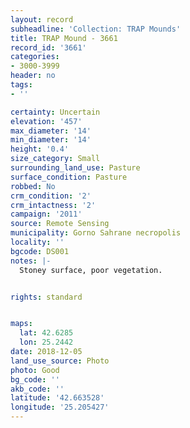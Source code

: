 ```yaml
---
layout: record
subheadline: 'Collection: TRAP Mounds'
title: TRAP Mound - 3661
record_id: '3661'
categories:
- 3000-3999
header: no
tags:
- ''

certainty: Uncertain
elevation: '457'
max_diameter: '14'
min_diameter: '14'
height: '0.4'
size_category: Small
surrounding_land_use: Pasture
surface_condition: Pasture
robbed: No
crm_condition: '2'
crm_intactness: '2'
campaign: '2011'
source: Remote Sensing
municipality: Gorno Sahrane necropolis
locality: ''
bgcode: DS001
notes: |-
  Stoney surface, poor vegetation.


rights: standard


maps:
  lat: 42.6285
  lon: 25.2442
date: 2018-12-05
land_use_source: Photo
photo: Good
bg_code: ''
akb_code: ''
latitude: '42.663528'
longitude: '25.205427'
---
```

